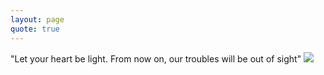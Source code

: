 ```yaml
---
layout: page
quote: true
---
```


"Let your heart be light. From now on, our troubles will be out of sight"
![](http://)









